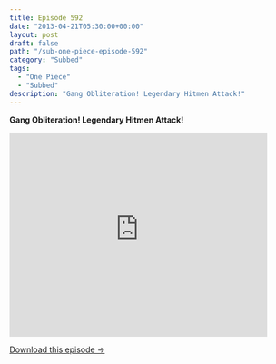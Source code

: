 ```yaml
---
title: Episode 592
date: "2013-04-21T05:30:00+00:00"
layout: post
draft: false
path: "/sub-one-piece-episode-592"
category: "Subbed"
tags:
  - "One Piece"
  - "Subbed"
description: "Gang Obliteration! Legendary Hitmen Attack!"
---
```


**Gang Obliteration! Legendary Hitmen Attack!**

<iframe width="640" height="360" src="https://www.rapidvideo.com/e/G6FRPFN0SC" frameborder="0" marginwidth=0 marginheight=0 scrolling=no allowfullscreen style="max-width:90%;"></iframe>

<a href="http://ouo.io/qs/eCodkFEQ?s=https://www.rapidvideo.com/d/G6FRPFN0SC" class="styled_a">Download this episode →</a>

